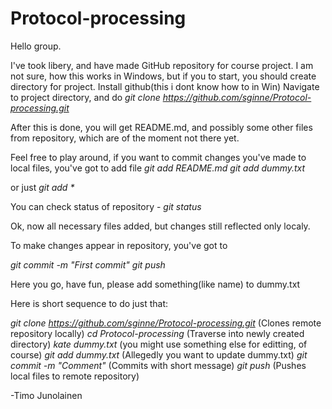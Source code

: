 # Protocol-processing
Hello group.

I've took libery, and have made GitHub repository for course project.
I am not sure, how this works in Windows, but if you to start, you should create directory for project.
Install github(this i dont know how to in Win)
Navigate to project directory, and do _git clone https://github.com/sginne/Protocol-processing.git_

After this is done, you will get README.md, and possibly some other files from repository, which are of the moment not there yet.

Feel free to play around, if you want to commit changes you've made to local files, you've got to add file
_git add README.md_
_git add dummy.txt_

or just _git add *_

You can check status of repository - _git status_

Ok, now all necessary files added, but changes still reflected only localy.

To make changes appear in repository, you've got to

_git commit -m "First commit"_
_git push_

Here you go, have fun, please add something(like name) to dummy.txt

Here is short sequence to do just that:

_git clone https://github.com/sginne/Protocol-processing.git_ (Clones remote repository locally)
_cd Protocol-processing_ (Traverse into newly created directory)
_kate dummy.txt_ (you might use something else for editting, of course)
_git add dummy.txt_ (Allegedly you want to update dummy.txt)
_git commit -m "Comment"_ (Commits with short message)
_git push_ (Pushes local files to remote repository)

-Timo Junolainen
